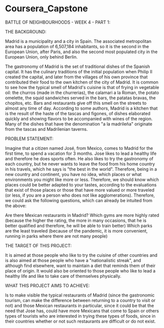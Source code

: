 # Coursera_Capstone

BATTLE OF NEIGHBOURHOODS - WEEK 4 - PART 1:

THE BACKGROUND:

Madrid is a municipality and a city in Spain.
The associated metropolitan area has a population of 6,507,184 inhabitants,
so it is the second in the European Union, after Paris,
and also the second most populated city in the European Union, only behind Berlin.


The gastronomy of Madrid is the set of traditional dishes of the Spanish capital. 
It has the culinary traditions of the initial population when Philip II created the capital, 
and later from the villages of his own province that contributed their food to the 
own kitchen of the city of Madrid. It is common to see how the typical smell of Madrid's cuisine 
is that of frying in vegetable oil: the churros (made in the churrerias), the calamari a la 
Roman, the potato omelette, the squid sandwiches served in the bars, the patatas bravas, 
the chopitos, etc. Bars and restaurants give off this smell on the streets to almost any 
time of day. According to some authors, Madrid is a kitchen that is the result of the haste of the tascas and figones, 
of dishes elaborated quickly and showing flavors to be accompanied with wines of the region.
Many of the dishes that have the denomination "a la madrileña" originate from the tascas and 
Madrilenian taverns.

PROBLEM STATEMENT:

Imagine that a citizen named José, from Mexico, comes to Madrid
for the first time, to spend a vacation for 3 months.
Jose likes to lead a healthy life and therefore he does sports often.
He also likes to try the gastronomy of each country, but he never wants to leave the
food from his home country in his travels, which he says is "the best in the world".
Therefore, being in a new country and continent, you have no idea, which places or 
what environments you might like more or less.
Therefore, we should know which places could be better adapted to your tastes, 
according to the evaluations that exist of those places or those that have
more valued or more traveled (or less, if you are a person who does not like
agglomerations). Therefore, we could ask the following questions,
which can already be intuited from the above:

Are there Mexican restaurants in Madrid?
Which gyms are more highly rated (because the higher the rating, the more
in many occasions, that he is better qualified and therefore, he will be able to train 
better)
Which parks are the least traveled (because of the pandemic, it is more
convenient, running in parks where there are not many people)

THE TARGET OF THIS PROJECT:

It is aimed at those people who like to try the cuisine of other countries and
is also aimed at those people who have a "nationalistic streak", and although
find elsewhere, want to maintain a diet that reminds them of their 
place of origin.
It would also be oriented to those people who like to lead a healthy life
and like to take care of themselves physically.

WHAT THIS PROJECT AIMS TO ACHIEVE:

Is to make visible the typical restaurants of Madrid (since the gastronomic tourism,
can make the difference between returning to a country to visit or not) and those Mexican restaurants in 
particular, since it could be that the need that Jose has, could have more Mexicans that come to Spain or others 
types of tourists who are interested in trying these types of foods, since in their countries
whether or not such restaurants are difficult or do not exist.

